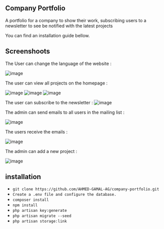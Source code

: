 ## Company Portfolio 
A portfolio for a company to show their work, subscribing users to a newsletter to see be notified with the latest projects

You can find an installation guide bellow.

## Screenshoots

The User can change the language of the website :

![image](https://github.com/AHMED-GAMAL-AG/company-portfolio/assets/76778937/cd7f1ad5-481d-47b0-95ea-a0ee2b169fb1)


The user can view all projects on the homepage :

![image](https://github.com/AHMED-GAMAL-AG/company-portfolio/assets/76778937/d74b2bd8-9d27-4aee-ae47-14e104501dd3)
![image](https://github.com/AHMED-GAMAL-AG/company-portfolio/assets/76778937/d60787a1-5c21-4c99-82d7-03a82d0aa124)
![image](https://github.com/AHMED-GAMAL-AG/company-portfolio/assets/76778937/011dd6e7-db62-44e7-8ef1-be1af00fe35c)

The user can subscribe to the newsletter :
![image](https://github.com/AHMED-GAMAL-AG/company-portfolio/assets/76778937/823c8570-18a1-4884-b42f-93116df32bf7)

The admin can send emails to all users in the mailing list :

![image](https://github.com/AHMED-GAMAL-AG/company-portfolio/assets/76778937/53897893-dc1b-46c2-bf03-c95b1fe75c94)

The users receive the emails :

![image](https://github.com/AHMED-GAMAL-AG/company-portfolio/assets/76778937/987516e3-e9f7-47d5-a2e9-a7d818c9a0d9)

The admin can add a new project :

![image](https://github.com/AHMED-GAMAL-AG/company-portfolio/assets/76778937/2419bab7-b1c8-432a-b5bb-0d5fae8729d9)


## installation

<ul>
<li><code>git clone https://github.com/AHMED-GAMAL-AG/company-portfolio.git</code></li>
<li><code>Create a .env file and configure the database.</code></li>
<li><code>composer install</code></li>
<li><code>npm install</code></li>
<li><code>php artisan key:generate</code></li>
<li><code>php artisan migrate --seed</code></li>
<li><code>php artisan storage:link</code></li>
</ul>


